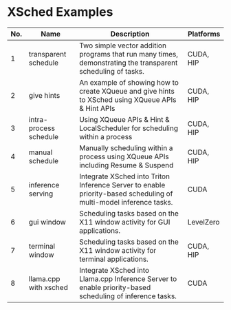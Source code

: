 # XSched Examples

| No. | Name                | Description                                                                                                       | Platforms |
| --- | ------------------- | ----------------------------------------------------------------------------------------------------------------- | --------- |
| 1   | transparent schedule| Two simple vector addition programs that run many times, demonstrating the transparent scheduling of tasks.       | CUDA, HIP |
| 2   | give hints          | An example of showing how to create XQueue and give hints to XSched using XQueue APIs & Hint APIs                 | CUDA, HIP |
| 3   | intra-process schedule | Using XQueue APIs & Hint & LocalScheduler for scheduling within a process                                      | CUDA, HIP |
| 4   | manual schedule     | Manually scheduling within a process using XQueue APIs including Resume & Suspend                                 | CUDA, HIP |
| 5   | inference serving   | Integrate XSched into Triton Inference Server to enable priority-based scheduling of multi-model inference tasks. | CUDA      |
| 6   | gui window          | Scheduling tasks based on the X11 window activity for GUI applications.                                           | LevelZero |
| 7   | terminal window     | Scheduling tasks based on the X11 window activity for terminal applications.                                      | CUDA, HIP |
| 8   | llama.cpp with xsched | Integrate XSched into Llama.cpp Inference Server to enable priority-based scheduling of inference tasks. | CUDA |
